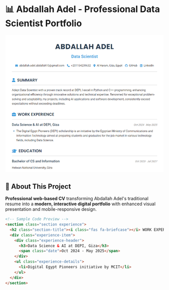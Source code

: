 # 📊 Abdallah Adel - Professional Data Scientist Portfolio

<div align="center">
  <img src="image 1.png" alt="CV Preview" width="600"/>
</div>

## 🚀 About This Project

**Professional web-based CV** transforming Abdallah Adel's traditional resume into a **modern, interactive digital portfolio** with enhanced visual presentation and mobile-responsive design.

```html
<!-- Sample Code Preview -->
<section class="section experience">
  <h2 class="section-title"><i class="fas fa-briefcase"></i> WORK EXPERIENCE</h2>
  <div class="experience-item">
    <div class="experience-header">
      <h3>Data Science & AI at DEPI, Giza</h3>
      <span class="date">Oct 2024 - May 2025</span>
    </div>
    <ul class="experience-details">
      <li>Digital Egypt Pioneers initiative by MCIT</li>
    </ul>
  </div>
</section>

